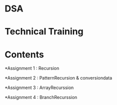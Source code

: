 # DSA
# Technical Training 
# Contents

*Assignment 1  : Recursion

*Assignment 2 : PatternRecursion & conversiondata

*Assignment 3 : ArrayRecurssion

*Assignment 4 : BranchRecurssion
